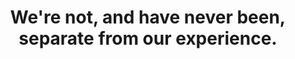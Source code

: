 ---
title: We're not, and have never been, separate from our experience.
tags: experience self nondual
---